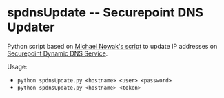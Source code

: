 # spdnsUpdate -- Securepoint DNS Updater
Python script based on [Michael Nowak's script](https://gist.github.com/mmichaa/5587307) to update IP addresses on [Securepoint Dynamic DNS Service](https://spdyn.de).

Usage:
- ```python spdnsUpdate.py <hostname> <user> <password>```
- ```python spdnsUpdate.py <hostname> <token>```
